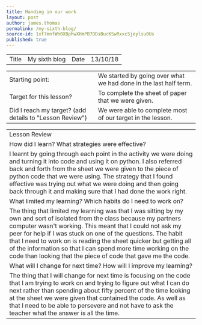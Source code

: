 ```yaml
---
title: Handing in our work
layout: post
author: james.thomas
permalink: /my-sixth-blog/
source-id: 1xf7mnfWb0XBphwXHmPB7ODsBucKSwRxxcSjeylsu0Us
published: true
---
```

<table>
  <tr>
    <td>Title</td>
    <td>My sixth blog </td>
    <td>Date</td>
    <td>13/10/18</td>
  </tr>
</table>


<table>
  <tr>
    <td>Starting point:</td>
    <td>We started by going over what we had done in the last half term.</td>
  </tr>
  <tr>
    <td>Target for this lesson?</td>
    <td>To complete the sheet of paper that we were given.</td>
  </tr>
  <tr>
    <td>Did I reach my target? 
(add details to "Lesson Review")</td>
    <td>We were able to complete most of our target in the lesson.</td>
  </tr>
</table>


<table>
  <tr>
    <td>Lesson Review</td>
  </tr>
  <tr>
    <td>How did I learn? What strategies were effective? </td>
  </tr>
  <tr>
    <td>I learnt by going through each point in the activity we were doing and turning it into code and using it on python. I also referred back and forth from the sheet we were given to the piece of python code that we were using. The strategy that I found effective was trying out what we were doing and then going back through it and making sure that I had done the work right.</td>
  </tr>
  <tr>
    <td>What limited my learning? Which habits do I need to work on? </td>
  </tr>
  <tr>
    <td>The thing that limited my learning was that I was sitting by my own and sort of isolated from the class because my partners computer wasn't working. This meant that I could not ask my peer for help if I was stuck on one of the questions. The habit that I need to work on is reading the sheet quicker but getting all of the information so that I can spend more time working on the code than looking that the piece of code that gave me the code.</td>
  </tr>
  <tr>
    <td>What will I change for next time? How will I improve my learning?</td>
  </tr>
  <tr>
    <td>The thing that I will change for next time is focusing on the code that I am trying to work on and trying to figure out what I can do next rather than spending about fifty percent of the time looking at the sheet we were given that contained the code. As well as that I need to be able to persevere and not have to ask the teacher what the answer is all the time.</td>
  </tr>
</table>


